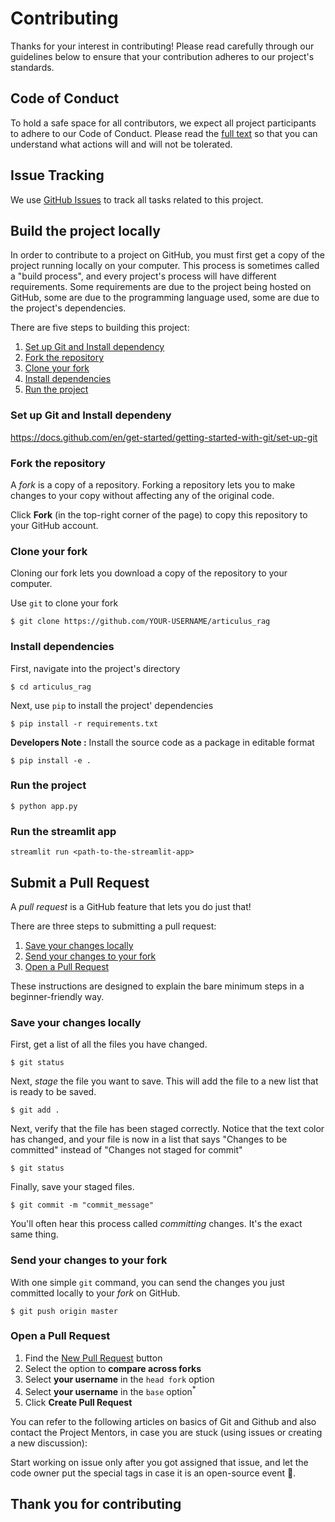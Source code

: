 # Contributing

Thanks for your interest in contributing! Please read carefully through our guidelines below to ensure that your contribution adheres to our project's standards.

## Code of Conduct

To hold a safe space for all contributors, we expect all project participants to adhere to our Code of Conduct. Please read the [full text](CODE_OF_CONDUCT.md) so that you can understand what actions will and will not be tolerated.

## Issue Tracking

We use [GitHub Issues](https://github.com/AryaChakraborty/articulus_rag/issues) to track all tasks related to this project.

## Build the project locally

In order to contribute to a project on GitHub, you must first get a copy of the project running locally on your computer. This process is sometimes called a "build process", and every project's process will have different requirements. Some requirements are due to the project being hosted on GitHub, some are due to the programming language used, some are due to the project's dependencies.

There are five steps to building this project:

1. [Set up Git and Install dependency](#set-up-git-and-install-nodejs)
1. [Fork the repository](#fork-the-repository)
1. [Clone your fork](#clone-your-fork)
1. [Install dependencies](#install-dependencies)
1. [Run the project](#run-the-project)


### Set up Git and Install dependeny

https://docs.github.com/en/get-started/getting-started-with-git/set-up-git

### Fork the repository

A *fork* is a copy of a repository. Forking a repository lets you to make changes to your copy without affecting any of the original code.

Click **Fork** (in the top-right corner of the page) to copy this repository to your GitHub account.

### Clone your fork

Cloning our fork lets you download a copy of the repository to your computer.

Use `git` to clone your fork

```
$ git clone https://github.com/YOUR-USERNAME/articulus_rag
```

### Install dependencies

First, navigate into the project's directory

```
$ cd articulus_rag
```

Next, use `pip` to install the project' dependencies
```
$ pip install -r requirements.txt
```

**Developers Note :** Install the source code as a package in editable format
```
$ pip install -e .
```

### Run the project

```
$ python app.py
```

### Run the streamlit app
```
streamlit run <path-to-the-streamlit-app>
```

## Submit a Pull Request
 A *pull request* is a GitHub feature that lets you do just that!

There are three steps to submitting a pull request:
1. [Save your changes locally](#save-your-changes-locally)
2. [Send your changes to your fork](#send-your-changes-to-your-fork)
3. [Open a Pull Request](#open-a-pull-request)

These instructions are designed to explain the bare minimum steps in a beginner-friendly way.

### Save your changes locally

First, get a list of all the files you have changed.
```
$ git status
```

Next, *stage* the file you want to save. This will add the file to a new list that is ready to be saved.
```
$ git add .
```

Next, verify that the file has been staged correctly. Notice that the text color has changed, and your file is now in a list that says "Changes to be committed" instead of "Changes not staged for commit"
```
$ git status
```

Finally, save your staged files.
```
$ git commit -m "commit_message"
```

You'll often hear this process called *committing* changes. It's the exact same thing.

### Send your changes to your fork

With one simple `git` command, you can send the changes you just committed locally to your *fork* on GitHub.

```
$ git push origin master
```

### Open a Pull Request

1. Find the [New Pull Request](https://github.com/AryaChakraborty/articulus_rag/compare/) button
2. Select the option to **compare across forks**
3. Select **your username** in the `head fork` option
4. Select **your username** in the `base` option<sup>*</sup>
5. Click **Create Pull Request**

You can refer to the following articles on basics of Git and Github and also contact the Project Mentors, in case you are stuck (using issues or creating a new discussion):


Start working on issue only after you got assigned that issue, and let the code owner put the special tags in case it is an open-source event 🚀.

## **Thank you for contributing**